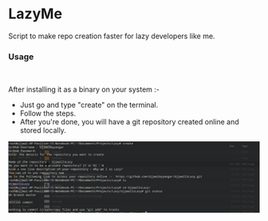 # LazyMe
Script to make repo creation faster for lazy developers like me.

<h3> Usage </h3><br/>

After installing it as a binary on your system :- <br/>

* Just go and type "create" on the terminal. <br/>
* Follow the steps. <br/>
* After you're done, you will have a git repository created online and stored locally. <br/>

![Alt text](https://github.com/UjjwalAyyangar/LazyMe/blob/master/Screenshot.png?raw=true "Usage")
